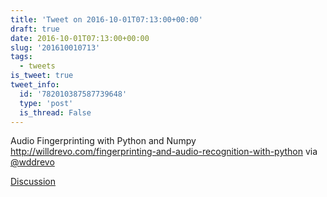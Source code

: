```yaml
---
title: 'Tweet on 2016-10-01T07:13:00+00:00'
draft: true
date: 2016-10-01T07:13:00+00:00
slug: '201610010713'
tags:
  - tweets
is_tweet: true
tweet_info:
  id: '782010387587739648'
  type: 'post'
  is_thread: False
---
```




Audio Fingerprinting with Python and Numpy <http://willdrevo.com/fingerprinting-and-audio-recognition-with-python> via [@wddrevo](https://x.com/wddrevo)

[Discussion](https://x.com/sytelus/status/782010387587739648)
